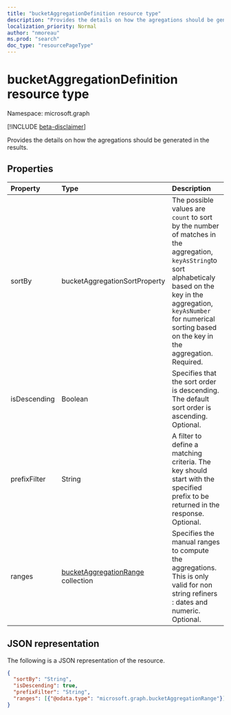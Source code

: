 ```yaml
---
title: "bucketAggregationDefinition resource type"
description: "Provides the details on how the agregations should be generated in the results"
localization_priority: Normal
author: "nmoreau"
ms.prod: "search"
doc_type: "resourcePageType"
---
```


# bucketAggregationDefinition resource type

Namespace: microsoft.graph

[!INCLUDE [beta-disclaimer](../../includes/beta-disclaimer.md)]

Provides the details on how the agregations should be generated in the results.

## Properties

| Property     | Type        | Description |
|:-------------|:------------|:------------|
|sortBy|bucketAggregationSortProperty| The possible values are `count` to sort by the number of matches in the aggregation, `keyAsString`to sort alphabeticaly based on the key in the aggregation, `keyAsNumber` for numerical sorting based on the key in the aggregation. Required.
|isDescending|Boolean|Specifies that the sort order is descending. The default sort order is ascending. Optional.|
|prefixFilter|String|A filter to define a matching criteria. The key should start with the specified prefix to be returned in the response. Optional.|
|ranges|[bucketAggregationRange](bucketaggregationrange.md) collection|Specifies the manual ranges to compute the aggregations. This is only valid for non string refiners : dates and numeric. Optional.|

## JSON representation

The following is a JSON representation of the resource.

<!-- {
  "blockType": "resource",
  "optionalProperties": [

  ],
  "@odata.type": "microsoft.graph.bucketAggregationDefinition",
  "baseType": null
}-->

```json
{
  "sortBy": "String",
  "isDescending": true,
  "prefixFilter": "String",
  "ranges": [{"@odata.type": "microsoft.graph.bucketAggregationRange"}]
}
```

<!-- uuid: 16cd6b66-4b1a-43a1-adaf-3a886856ed98
2019-02-04 14:57:30 UTC -->
<!-- {
  "type": "#page.annotation",
  "description": "sortProperty resource",
  "keywords": "",
  "section": "documentation",
  "tocPath": ""
}-->